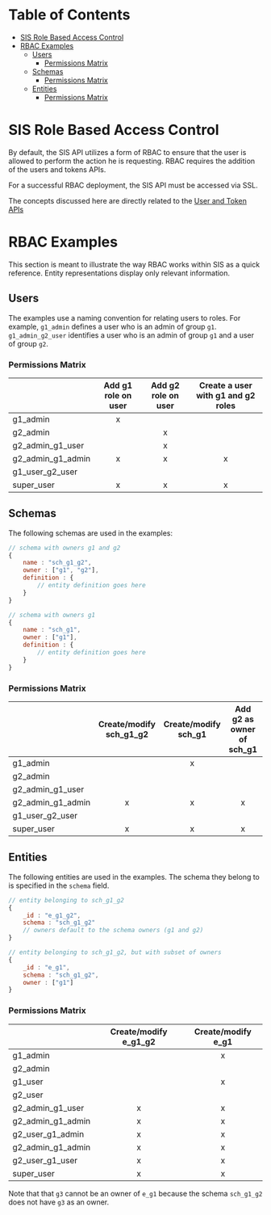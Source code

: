 Table of Contents
=================
- [SIS Role Based Access Control](#sis-role-based-access-control)
- [RBAC Examples](#rbac-examples)
	- [Users](#users-1)
		- [Permissions Matrix](#permissions-matrix)
	- [Schemas](#schemas)
		- [Permissions Matrix](#permissions-matrix-1)
	- [Entities](#entities)
		- [Permissions Matrix](#permissions-matrix-2)

SIS Role Based Access Control
=============================

By default, the SIS API utilizes a form of RBAC to ensure that the user is
allowed to perform the action he is requesting.  RBAC requires the addition
of the users and tokens APIs.

For a successful RBAC deployment, the SIS API must be accessed via SSL.

The concepts discussed here are directly related to the [User and Token APIs](./users.md)

# RBAC Examples

This section is meant to illustrate the way RBAC works within SIS as a quick reference.
Entity representations display only relevant information.

## Users

The examples use a naming convention for relating users to roles.  For example,
`g1_admin` defines a user who is an admin of group `g1`.  `g1_admin_g2_user`
identifies a user who is an admin of group `g1` and a user of group `g2`.

### Permissions Matrix

|                 | Add g1 role on user     | Add g2 role on user     | Create a user with g1 and g2 roles |
|:----------------|:-----------------------:|:-----------------------:|:--------------------------------------:|
|g1_admin         |x                        |                         |                                        |
|g2_admin         |                         |x                        |                                        |
|g2_admin_g1_user |                         |x                        |                                        |
|g2_admin_g1_admin|x                        |x                        |x                                       |
|g1_user_g2_user  |                         |                         |                                        |
|super_user       |x                        |x                        |x                                       |


## Schemas

The following schemas are used in the examples:

```javascript
// schema with owners g1 and g2
{
    name : "sch_g1_g2",
    owner : ["g1", "g2"],
    definition : {
        // entity definition goes here
    }
}

// schema with owners g1
{
    name : "sch_g1",
    owner : ["g1"],
    definition : {
        // entity definition goes here
    }
}
```

### Permissions Matrix

|                 | Create/modify sch_g1_g2     | Create/modify sch_g1     | Add g2 as owner of sch_g1| Remove g1 as an owner of sch_g1_g2 |
|:----------------|:---------------------------:|:------------------------:|:------------------------:|:----------------------------------:|
|g1_admin         |                             |x                         |                          |                                    |
|g2_admin         |                             |                          |                          |                                    |
|g2_admin_g1_user |                             |                          |                          |                                    |
|g2_admin_g1_admin|x                            |x                         |x                         |x                                   |
|g1_user_g2_user  |                             |                          |                          |                                    |
|super_user       |x                            |x                         |x                         |x                                   |


## Entities

The following entities are used in the examples.  The schema they belong
to is specified in the `schema` field.

```javascript
// entity belonging to sch_g1_g2
{
    _id : "e_g1_g2",
    schema : "sch_g1_g2"
    // owners default to the schema owners (g1 and g2)
}

// entity belonging to sch_g1_g2, but with subset of owners
{
    _id : "e_g1",
    schema : "sch_g1_g2",
    owner : ["g1"]
}
```

### Permissions Matrix

|                 | Create/modify e_g1_g2       | Create/modify e_g1       |
|:----------------|:---------------------------:|:------------------------:|
|g1_admin         |                             |x                         |
|g2_admin         |                             |                          |
|g1_user          |                             |x                         |
|g2_user          |                             |                          |
|g2_admin_g1_user |x                            |x                         |
|g2_admin_g1_admin|x                            |x                         |
|g2_user_g1_admin |x                            |x                         |
|g2_admin_g1_admin|x                            |x                         |
|g2_user_g1_user  |x                            |x                         |
|super_user       |x                            |x                         |


Note that that `g3` cannot be an owner of `e_g1` because the schema `sch_g1_g2` does not have `g3` as an owner.
